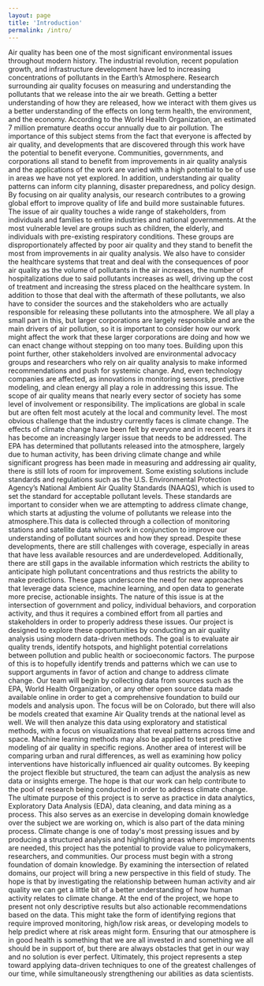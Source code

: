 ```yaml
---
layout: page
title: 'Introduction'
permalink: /intro/
---
```


Air quality has been one of the most significant environmental issues throughout modern history. The industrial revolution, recent population growth, and infrastructure development have led to increasing concentrations of pollutants in the Earth’s Atmosphere. Research surrounding air quality focuses on measuring and understanding the pollutants that we release into the air we breath. Getting a better understanding of how they are released, how we interact with them gives us a better understanding of the effects on long term health, the environment, and the economy. According to the World Health Organization, an estimated 7 million premature deaths occur annually due to air pollution. The importance of this subject stems from the fact that everyone is affected by air quality, and developments that are discovered through this work have the potential to benefit everyone. Communities, governments, and corporations all stand to benefit from improvements in air quality analysis and the applications of the work are varied  with a high potential to be of use in areas we have not yet explored. In addition, understanding air quality patterns can inform city planning, disaster preparedness, and policy design. By focusing on air quality analysis, our research contributes to a growing global effort to improve quality of life and build more sustainable futures. 
The issue of air quality touches a wide range of stakeholders, from individuals and families to entire industries and national governments. At the most vulnerable level are groups such as children, the elderly, and individuals with pre-existing respiratory conditions. These groups are disproportionately affected by poor air quality and they stand to benefit the most from improvements in air quality analysis. We also have to consider the healthcare systems that treat and deal with the consequences of poor air quality as the volume of pollutants in the air increases, the number of hospitalizations due to said pollutants increases as well, driving up the cost of treatment and increasing the stress placed on the healthcare system. In addition to those that deal with the aftermath of these pollutants, we also have to consider the sources and the stakeholders who are actually responsible for releasing these pollutants into the atmosphere. We all play a small part in this, but larger corporations are largely responsible and are the main drivers of air pollution, so it is important to consider how our work might affect the work that these larger corporations are doing and how we can enact change without stepping on too many toes. Building upon this point further, other stakeholders involved are environmental advocacy groups and researchers who rely on air quality analysis to make informed recommendations and push for systemic change. And, even technology companies are affected, as innovations in monitoring sensors, predictive modeling, and clean energy all play a role in addressing this issue. The scope of air quality means that nearly every sector of society has some level of involvement or responsibility. The implications are global in scale but are often felt most acutely at the local and community level.
The most obvious challenge that the industry currently faces is climate change. The effects of climate change have been felt by everyone and in recent years it has become an increasingly larger issue that needs to be addressed. The EPA has determined that pollutants released into the atmosphere, largely due to human activity, has been driving climate change and while significant progress has been made in measuring and addressing air quality, there is still lots of room for improvement. Some existing solutions include standards and regulations such as the U.S. Environmental Protection Agency’s National Ambient Air Quality Standards (NAAQS), which is used to set the standard for acceptable pollutant levels. These standards are important to consider when we are attempting to address climate change, which starts at adjusting the volume of pollutants we release into the atmosphere.This data is collected through a collection of monitoring stations and satellite data which work in conjunction to improve our understanding of pollutant sources and how they spread. Despite these developments, there are still challenges with coverage, especially in areas that have less available resources and are underdeveloped. Additionally, there are still gaps in the available information which restricts the ability to anticipate high pollutant concentrations and thus restricts the ability to make predictions. These gaps underscore the need for new approaches that leverage data science, machine learning, and open data to generate more precise, actionable insights. The nature of this issue is at the intersection of government and policy, individual behaviors, and corporation activity, and thus it requires a combined effort from all parties and stakeholders in order to properly address these issues. 
Our project is designed to explore these opportunities by conducting an air quality analysis using modern data-driven methods. The goal is to evaluate air quality trends, identify hotspots, and highlight potential correlations between pollution and public health or socioeconomic factors. The purpose of this is to hopefully identify trends and patterns which we can use to support arguments in favor of action and change to address climate change. Our team will begin by collecting data from sources such as the EPA, World Health Organization, or any other open source data made available online in order to get a comprehensive foundation to build our models and analysis upon. The focus will be on Colorado, but there will also be models created that examine Air Quality trends at the national level as well. We will then analyze this data using exploratory and statistical methods, with a focus on visualizations that reveal patterns across time and space. Machine learning methods may also be applied to test predictive modeling of air quality in specific regions. Another area of interest will be comparing urban and rural differences, as well as examining how policy interventions have historically influenced air quality outcomes. By keeping the project flexible but structured, the team can adjust the analysis as new data or insights emerge. The hope is that our work can help contribute to the pool of research being conducted in order to address climate change. 
The ultimate purpose of this project is to serve as practice in data analytics, Exploratory Data Analysis (EDA), data cleaning, and data mining as a process. This also serves as an exercise in developing domain knowledge over the subject we are working on, which is also part of the data mining process. Climate change is one of today's most pressing issues and by producing a structured analysis and highlighting areas where improvements are needed, this project has the potential to provide value to policymakers, researchers, and communities. Our process must begin with a strong foundation of domain knowledge. By examining the intersection of related domains, our project will bring a new perspective in this field of study. The hope is that by investigating the relationship between human activity and air quality we can get a little bit of a better understanding of how human activity relates to climate change. At the end of the project, we hope to present not only descriptive results but also actionable recommendations based on the data. This might take the form of identifying regions that require improved monitoring, high/low risk areas, or developing models to help predict where at risk areas might form. Ensuring that our atmosphere is in good health is something that we are all invested in and something we all should be in support of, but there are always obstacles that get in our way and no solution is ever perfect. Ultimately, this project represents a step toward applying data-driven techniques to one of the greatest challenges of our time, while simultaneously strengthening our abilities as data scientists. 
